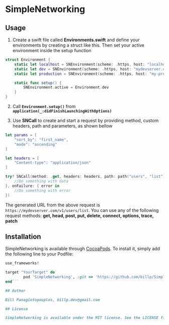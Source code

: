 # SimpleNetworking


## Usage

1. Create a swift file called **Environments.swift** and define your environments by creating a struct like this. Then set your active environment inside the setup function

```swift
struct Environment {
    static let localhost = SNEnvironment(scheme: .https, host: "localhost", port: 8080)
    static let dev = SNEnvironment(scheme: .https, host: "mydevserver.com", suffix: "v1")
    static let production = SNEnvironment(scheme: .https, host: "my-production-server.com", suffix: "v1")

    static func setup() {
        SNEnvironment.active = Environment.dev
    }
}

```

2. Call **`Environment.setup()`** from **`application(_:didFinishLaunchingWithOptions)`**

3. Use **SNCall** to create and start a request by providing method, custom headers, path and parameters, as shown bellow

```swift
let params = [
    "sort_by": "first_name",
    "mode": "ascending"
]

let headers = [
    "Content-type": "application/json"
]

try? SNCall(method: .get, headers: headers, path: path("users", "list"), params: params).start(onSuccess: { data in
    //Do something with data
}, onFailure: { error in
    //Do something with error
})
```

The generated URL from the above request is `https://mydevserver.com/v1/users/list`. You can use any of the following request methods: **get, head, post, put, delete, connect, options, trace, patch**

## Installation

SimpleNetworking is available through [CocoaPods](http://cocoapods.org). To install
it, simply add the following line to your Podfile:

```ruby
use_frameworks!

target "YourTarget" do
        pod 'SimpleNetworking', :git => 'https://github.com/billp/SimpleNetworking.git'
end```

## Author

Bill Panagiotopouplos, billp.dev@gmail.com

## License

SimpleNetworking is available under the MIT license. See the LICENSE file for more info.
